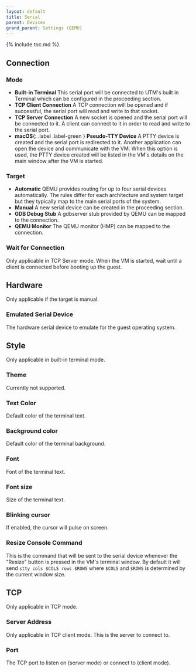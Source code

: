 ```yaml
---
layout: default
title: Serial
parent: Devices
grand_parent: Settings (QEMU)
---
```

{% include toc.md %}

## Connection

### Mode
* **Built-in Terminal** This serial port will be connected to UTM's built in Terminal which can be configured in the proceeding section.
* **TCP Client Connection** A TCP connection will be opened and if successful, the serial port will read and write to that socket.
* **TCP Server Connection** A new socket is opened and the serial port will be connected to it. A client can connect to it in order to read and write to the serial port.
* **macOS**{: .label .label-green } **Pseudo-TTY Device** A PTTY device is created and the serial port is redirected to it. Another application can open the device and communicate with the VM. When this option is used, the PTTY device created will be listed in the VM's details on the main window after the VM is started.

### Target
* **Automatic** QEMU provides routing for up to four serial devices automatically. The rules differ for each architecture and system target but they typically map to the main serial ports of the system.
* **Manual** A new serial device can be created in the proceeding section.
* **GDB Debug Stub** A gdbserver stub provided by QEMU can be mapped to the connection.
* **QEMU Monitor** The QEMU monitor (HMP) can be mapped to the connection.

### Wait for Connection
Only applicable in TCP Server mode. When the VM is started, wait until a client is connected before booting up the guest.

## Hardware
Only applicable if the target is manual.

### Emulated Serial Device
The hardware serial device to emulate for the guest operating system.

## Style
Only applicable in built-in terminal mode.

### Theme
Currently not supported.

### Text Color
Default color of the terminal text.

### Background color
Default color of the terminal background.

### Font
Font of the terminal text.

### Font size
Size of the terminal text.

### Blinking cursor
If enabled, the cursor will pulse on screen.

### Resize Console Command
This is the command that will be sent to the serial device whenever the "Resize" button is pressed in the VM's terminal window. By default it will send `stty cols $COLS rows $ROWS` where `$COLS` and `$ROWS` is determined by the current window size.

## TCP
Only applicable in TCP mode.

### Server Address
Only applicable in TCP client mode. This is the server to connect to.

### Port
The TCP port to listen on (server mode) or connect to (client mode).
